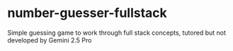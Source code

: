 # number-guesser-fullstack
Simple guessing game to work through full stack concepts, tutored but not developed by Gemini 2.5 Pro
